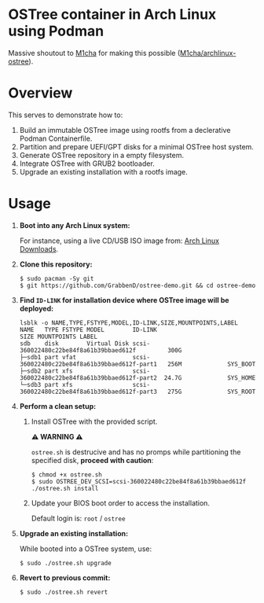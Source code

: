 # OSTree container in Arch Linux using Podman

Massive shoutout to [M1cha](https://github.com/M1cha/) for making this possible ([M1cha/archlinux-ostree](https://github.com/M1cha/archlinux-ostree)).

# Overview

This serves to demonstrate how to:
1. Build an immutable OSTree image using rootfs from a declerative Podman Containerfile.
2. Partition and prepare UEFI/GPT disks for a minimal OSTree host system.
3. Generate OSTree repository in a empty filesystem.
4. Integrate OSTree with GRUB2 bootloader.
5. Upgrade an existing installation with a rootfs image.

# Usage

1. **Boot into any Arch Linux system:**
   
   For instance, using a live CD/USB ISO image from: [Arch Linux Downloads](https://archlinux.org/download).
   
2. **Clone this repository:**
   
   ```console
   $ sudo pacman -Sy git
   $ git https://github.com/GrabbenD/ostree-demo.git && cd ostree-demo
   ```
   
3. **Find `ID-LINK` for installation device where OSTree image will be deployed:**
   
   ```console
   lsblk -o NAME,TYPE,FSTYPE,MODEL,ID-LINK,SIZE,MOUNTPOINTS,LABEL
   NAME   TYPE FSTYPE MODEL        ID-LINK                                        SIZE MOUNTPOINTS LABEL
   sdb    disk        Virtual Disk scsi-360022480c22be84f8a61b39bbaed612f         300G
   ├─sdb1 part vfat                scsi-360022480c22be84f8a61b39bbaed612f-part1   256M             SYS_BOOT
   ├─sdb2 part xfs                 scsi-360022480c22be84f8a61b39bbaed612f-part2  24.7G             SYS_HOME
   └─sdb3 part xfs                 scsi-360022480c22be84f8a61b39bbaed612f-part3   275G             SYS_ROOT
   ```
   
4. **Perform a clean setup:**
   
   1. Install OSTree with the provided script.
      
      **⚠️ WARNING ⚠️**
      
      `ostree.sh` is destrucive and has no promps while partitioning the specified disk, **proceed with caution**:
      
      ```console
      $ chmod +x ostree.sh
      $ sudo OSTREE_DEV_SCSI=scsi-360022480c22be84f8a61b39bbaed612f ./ostree.sh install
      ```
      
   2. Update your BIOS boot order to access the installation.
      
      Default login is: `root` / `ostree`
   
5. **Upgrade an existing installation:**
   
   While booted into a OSTree system, use:
   
   ```console
   $ sudo ./ostree.sh upgrade
   ```
   
6. **Revert to previous commit:**
   
   ```console
   $ sudo ./ostree.sh revert
   ```
